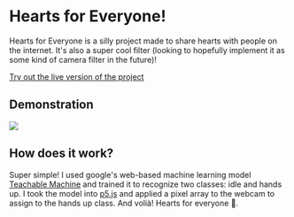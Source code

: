 # Hearts for Everyone!

Hearts for Everyone is a silly project made to share hearts with people on the internet. It's also a super cool filter (looking to hopefully implement it as some kind of camera filter in the future)!

[Try out the live version of the project](https://hwlee40.github.io/hearts-for-everyone/)

## Demonstration

![](/hearts_demo.gif)

## How does it work?

Super simple! I used google's web-based machine learning model [Teachable Machine](https://teachablemachine.withgoogle.com/) and trained it to recognize two classes: idle and hands up. I took the model into [p5.js](https://p5js.org/) and applied a pixel array to the webcam to assign to the hands up class. And volià! Hearts for everyone 💖.